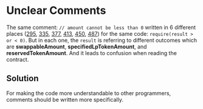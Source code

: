 # Unclear Comments

The same comment: `// amount cannot be less than 0` written in 6 different places ([295](https://github.com/code-423n4/2023-08-shell/blob/main/src/proteus/EvolvingProteus.sol#L295), [335](https://github.com/code-423n4/2023-08-shell/blob/main/src/proteus/EvolvingProteus.sol#L335), [377](https://github.com/code-423n4/2023-08-shell/blob/main/src/proteus/EvolvingProteus.sol#L377), [413](https://github.com/code-423n4/2023-08-shell/blob/main/src/proteus/EvolvingProteus.sol#L413), [450](https://github.com/code-423n4/2023-08-shell/blob/main/src/proteus/EvolvingProteus.sol#L450), [487](https://github.com/code-423n4/2023-08-shell/blob/main/src/proteus/EvolvingProteus.sol#L487)) for the same code: `require(result > or < 0)`. But in each one, the `result` is referring to different outcomes which are **swappableAmount**, **specifiedLpTokenAmount**, and **reservedTokenAmount**. And it leads to confusion when reading the contract.

## Solution

For making the code more understandable to other programmers, comments should be written more specifically.
